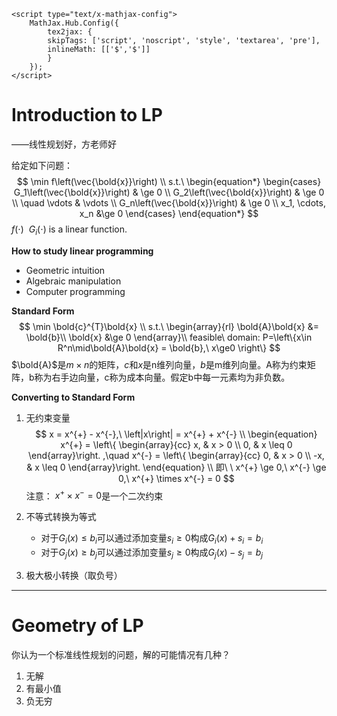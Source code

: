 <head>
    <script <script type="text/javascript" async
        src="https://cdnjs.cloudflare.com/ajax/libs/mathjax/2.7.1/MathJax.js?config=TeX-AMS-MML_HTMLorMML">
    </script>

    <script type="text/x-mathjax-config">
        MathJax.Hub.Config({
            tex2jax: {
            skipTags: ['script', 'noscript', 'style', 'textarea', 'pre'],
            inlineMath: [['$','$']]
            }
        });
    </script>
</head>

# Introduction to LP

——线性规划好，方老师好

给定如下问题：
$$
\min f\left(\vec{\bold{x}}\right) \\
s.t.\ 
\begin{equation*}
	\begin{cases}
		G_1\left(\vec{\bold{x}}\right) & \ge 0 \\
		G_2\left(\vec{\bold{x}}\right) & \ge 0 \\
		\quad \vdots & \vdots \\
		G_n\left(\vec{\bold{x}}\right) & \ge 0 \\
		x_1, \cdots, x_n &\ge 0
	\end{cases}
\end{equation*}
$$
$f\left(\cdot\right)\ \ G_i\left(\cdot\right)$ is a linear function.

**How to study linear programming**

* Geometric intuition
* Algebraic manipulation
* Computer programming

**Standard Form**
$$
\min \bold{c}^{T}\bold{x} \\
s.t.\ 
\begin{array}{rl}
	\bold{A}\bold{x} &= \bold{b}\\
	\bold{x} &\ge 0
\end{array}\\
feasible\ domain: P=\left\{x\in R^n\mid\bold{A}\bold{x} = \bold{b},\ x\ge0 \right\}
$$
$\bold{A}$是$m\times n$的矩阵，$c$和$x$是n维列向量，$b$是m维列向量。A称为约束矩阵，b称为右手边向量，c称为成本向量。假定b中每一元素均为非负数。

**Converting to Standard Form**

1. 无约束变量
   $$
   x = x^{+} - x^{-},\ \left|x\right| = x^{+} + x^{-} \\
   \begin{equation}
   	x^{+} = \left\{
   	\begin{array}{cc}
   		x, & x > 0 \\
   		0, & x \leq 0
   	\end{array}\right.
   	,\quad 
   	x^{-} = \left\{
   	\begin{array}{cc}
   		0, & x > 0 \\
   		-x, & x \leq 0
   	\end{array}\right.
   \end{equation}
   \\
   即\ \ x^{+} \ge 0,\ x^{-} \ge 0,\ x^{+} \times x^{-} = 0
   $$
   注意：$\ x^{+} \times x^{-} = 0$是一个二次约束

2. 不等式转换为等式

   * 对于$G_i\left(x\right) \leq b_i$可以通过添加变量$s_i \ge 0$构成$G_i\left(x\right)+s_i=b_i$
   * 对于$G_j\left(x\right) \ge b_j$可以通过添加变量$s_j \ge 0$构成$G_j\left(x\right)-s_j=b_j$

3. 极大极小转换（取负号）

------

# Geometry of LP

你认为一个标准线性规划的问题，解的可能情况有几种？

1. 无解
2. 有最小值
3. 负无穷